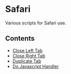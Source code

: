 # Safari
Various scripts for Safari use.

## Contents

- [Close Left Tab](./Close%20Left%20Tab.applescript)
- [Close Right Tab](./Close%20Right%20Tab.applescript)
- [Duplicate Tab](./Duplicate%20Tab.applescript)
- [Do Javascript Handler](./Do%20Javascript%20Handler.applescript)
